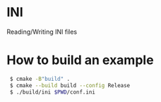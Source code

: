 # INI

Reading/Writing INI files

# How to build an example

```bash
 $ cmake -B"build" . 
 $ cmake --build build --config Release 
 $ ./build/ini $PWD/conf.ini
```
